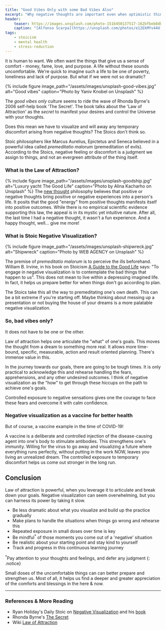 ```yaml
---
title: "Good Vibes Only with some Bad Vibes Also"
excerpt: "Why negative thoughts are important even when optimistic thinking feels good"
header:
    teaser: https://images.unsplash.com/photo-1516450137517-162bfbeb8dba?ixlib=rb-1.2.1&ixid=MXwxMjA3fDB8MHxwaG90by1wYWdlfHx8fGVufDB8fHw%3D&auto=format&fit=crop&w=334&q=80
    caption: "[Alfonso Scarpa](https://unsplash.com/photos/e12EkMYv44U)"
tags:
    - stoicism
    - mental health
    - stress-reduction
---
```

It is human to want. We often want the things that give us a sense of comfort - money, fame, love, and purpose. A life without these sounds uncomfortable. We're quick to imagine such a life to be one of poverty, loneliness and lack of purpose. But what if we were not so dramatic? 

{% include figure image_path="/assets/images/unsplash-good-vibes.jpg" alt="Good vibes" caption="Photo by Yaniv Knobel on Unsplash" %}

The *good vibes only* culture seems to ride the wave of Rhonda Byrne's 2006 self-help book 'The Secret'. The book talks about the 'Law of Attraction' as the *secret* to manifest your desires and control the Universe with your thoughts.

Does this mean we have to visualize and will away any temporary discomfort arising from negative thoughts? The Stoics don't think so.

Stoic philosophers like Marcus Aurelius, Epictetus and Seneca believed in a powerful idea called *premeditatio malorum* (premeditation of evils). According to the Stoics, negative feeling or discomfort is a judgment we assign to things, and not an evergreen attribute of the thing itself.

### What is the Law of Attraction?
{% include figure image_path="/assets/images/unsplash-goodship.jpg" alt="Luxury yacht The Good Life" caption="Photo by Alina Kacharho on Unsplash" %}
The [new thought](https://en.wikipedia.org/wiki/New_Thought) philosophy believes that positive or negative thoughts bring positive or negative experiences into a person's life. It posits that the good "energy" from positive thoughts manifests itself into positive outcomes. While there is no empirical scientific evidence supporting this law, the appeal is in its mystic yet intuitive nature. After all, the last time I had a negative thought, it wasn't a fun experience. And a happy thought, well... give me more!

### What is Stoic Negative Visualization?
{% include figure image_path="/assets/images/unsplash-shipwreck.jpg" alt="Shipwreck" caption="Photo by WEB AGENCY on Unsplash" %}

The premise of *premeditatio malorum* is to perceive the ills beforehand. William B. Irvine, in his book on Stoicism [A Guide to the Good Life](https://amzn.to/2VBOIp6) says: "To engage in negative visualization is to contemplate the bad things that happen to us". This does not mean to live within a depressing imagined life. In fact, it helps us prepare better for when things don't go according to plan.

The Stoics take this all the way to premeditating one's own death. This can be a bit extreme if you're starting off. Maybe thinking about messing up a presentation or not buying the house of your dreams is a more palatable negative visualization.

### So, bad vibes only?
It does not have to be one or the other. 

Law of attraction helps one articulate the "what" of one's goals. This moves the thought from a dream to something more real. It allows more time-bound, specific, measurable, action and result oriented planning. There's immense value in this.

In the journey towards our goals, there are going to be tough times. It is only practical to acknowledge this and rehearse handling the fears, apprehensions, and any other undesired outcomes. I think of negative visualization as the "how" to get through these hiccups on the path to achieve one's goals. 

Controlled exposure to negative sensations gives one the courage to face these fears and overcome it with calm confidence.

### Negative visualization as a vaccine for better health
But of course, a vaccine example in the time of COVID-19!

A vaccine is a deliberate and controlled injection of the disease-causing agent into one's body to stimulate antibodies. This strengthens one's immunity. Willing for the virus to go away and visualizing a future where everything runs perfectly, without putting in the work NOW, leaves you living an unrealized dream. The controlled exposure to temporary discomfort helps us come out stronger in the long run.

## Conclusion
Law of attraction is powerful, when you leverage it to articulate and break down your goals. Negative visualization can seem overwhelming, but you can harness its power by taking it slow.
- Be less dramatic about what you visualize and build up the practice gradually
- Make plans to handle the situations when things go wrong and rehearse this
- Repeated exposure in small doses over time is key
- Be mindful<sup>*</sup> of those moments you come out of a 'negative' situation
- Be realistic about your starting point and stay kind to yourself
- Track and progress in this continuous learning journey

<sup>*</sup>Pay attention to your thoughts and feelings, and defer any judgment
{: .notice}

Small doses of the uncomfortable things can can better prepare and strengthen us. Most of all, it helps us find a deeper and greater appreciation of the comforts and blessings in the here & now.

---
### References & More Reading
- Ryan Holiday's Daily Stoic on [Negative Visualization](https://dailystoic.com/premeditatio-malorum/) and his [book](https://amzn.to/3mGHqw5)
- Rhonda Byrne's [The Secret](https://amzn.to/37wOc1a)
- Wiki [Law of Attraction](https://en.wikipedia.org/wiki/Law_of_attraction_(New_Thought))



